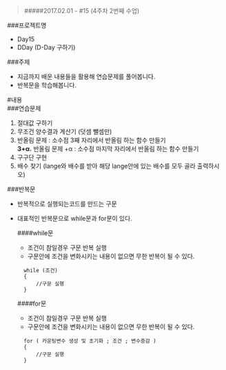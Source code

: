 > #####2017.02.01 -  #15 (4주차 2번째 수업)

###프로젝트명
- Day15  
- DDay (D-Day 구하기)

###주제  
- 지금까지 배운 내용들을 활용해 연습문제를 풀어봅니다.
- 반복문을 학습해봅니다.  

#내용  
###연습문제  
1. 절대값 구하기
2. 무조건 양수결과 계산기 (덧셈 뺄셈만)
3. 반올림 문제 : 소수점 3째 자리에서 반올림 하는 함수 만들기  
**3+α.** 반올림 문제 +α : 소수점 마지막 자리에서 반올림 하는 함수 만들기
4. 구구단 구현
5. 배수 찾기 (lange와 배수를 받아 해당 lange안에 있는 배수를 모두 골라 출력하시오)


###반복문  
- 반복적으로 실행되는코드를 만드는 구문  
- 대표적인 반복문으로 while문과 for문이 있다.  
  
  ####while문  
  - 조건이 참일경우 구문 반복 실행
  - 구문안에 조건을 변화시키는 내용이 없으면 무한 반복이 될 수 있다.  

  ```objc
    while (조건)
    {
  		//구문 실행
    }
  ```  
    
  ####for문  
  - 조건이 참일경우 구문 반복 실행
  - 구문안에 조건을 변화시키는 내용이 없으면 무한 반복이 될 수 있다. 

  ```objc
    for ( 카운팅변수 생성 및 초기화 ; 조건 ; 변수증감 )
    {
  		//구문 실행
    }
  ```  
  
